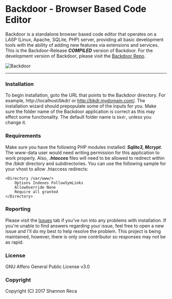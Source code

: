 # Backdoor - Browser Based Code Editor

Backdoor is a standalone browser based code editor that operates on a LASP (Linux, Apache, SQLite, PHP) server, providing all basic development tools with the ability of adding new features via extensions and services. This is the Backdoor-Release __*COMPILED*__ version of Backdoor. For the development version of Backdoor, please visit the [Backdoor Repo](https://github.com/RecaMedia/Backdoor).

![Backdoor][screenshot]

----

### Installation

To begin installation, goto the URL that points to the Backdoor directory. For example, http://localhost/bkdr/ or http://bkdr.mydomain.com/. The installation wizard should prepopulate some of the inputs for you. Make sure the folder name of the Backdoor application is correct as this may effect some functionality. The default folder name is `bkdr`, unless you change it.

### Requirements

Make sure you have the following PHP modules installed: __*Sqlite3, Mcrypt*__. The www-data user would need writing permission for this application to work properly. Also, __*.htacces*__ files will need to be allowed to redirect within the /bkdr directory and subdirectories. You can use the following sample for your vhost to allow .htaccess redirects:
```
<Directory /var/www/>
	Options Indexes FollowSymLinks
	AllowOverride None
	Require all granted
</Directory>
```

### Reporting

Please visit the [Issues](https://github.com/RecaMedia/Backdoor-Release/issues) tab if you've run into any problems with installation. If you're unable to find answers regarding your issue, feel free to open a new issue and I'll do my best to help resolve the problem. This project is being maintained, however, there is only one contributor so responses may not be as rapid.

### License

GNU Affero General Public License v3.0

### Copyright

Copyright (C) 2017 Shannon Reca

[screenshot]: /screenshot_v2-2.png "Backdoor v2"
